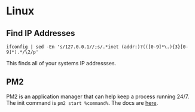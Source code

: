 # Linux

## Find IP Addresses

`ifconfig | sed -En 's/127.0.0.1//;s/.*inet (addr:)?(([0-9]*\.){3}[0-9]*).*/\2/p'`

This finds all of your systems IP addressses.

## PM2

PM2 is an application manager that can help keep a process running 24/7. The init command is `pm2 start %command%`. The docs are [here](https://pm2.keymetrics.io/).
